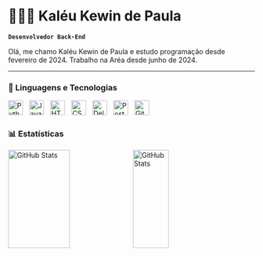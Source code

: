# 👨🏻‍💻 Kaléu Kewin de Paula

**`Desenvolvedor Back-End`**

Olá, me chamo Kaléu Kewin de Paula e estudo programação desde fevereiro de 2024. Trabalho na Aréa desde junho de 2024.

---

### 🤖 Linguagens e Tecnologias

<img 
    align="left" 
    alt="Python" 
    title="Python"
    width="30px" 
    style="padding-right: 10px;" 
    src="https://cdn.jsdelivr.net/gh/devicons/devicon@latest/icons/python/python-original.svg" 
/>
<img 
    align="left" 
    alt="JavaScript" 
    title="JavaScript"
    width="30px" 
    style="padding-right: 10px;" 
    src="https://cdn.jsdelivr.net/gh/devicons/devicon@latest/icons/javascript/javascript-original.svg" 
/>
<img 
    align="left" 
    alt="HTML"
    title="HTML" 
    width="30px" 
    style="padding-right: 10px;" 
    src="https://cdn.jsdelivr.net/gh/devicons/devicon@latest/icons/html5/html5-original.svg" 
/>
<img 
    align="left" 
    alt="CSS" 
    title="CSS"
    width="30px" 
    style="padding-right: 10px;" 
    src="https://cdn.jsdelivr.net/gh/devicons/devicon@latest/icons/css3/css3-original.svg" 
/>
<img 
    align="left" 
    alt="Delphi" 
    title="Delphi"
    width="30px" 
    style="padding-right: 10px;" 
    src="https://upload.wikimedia.org/wikipedia/commons/5/55/Delphi_Logo_12.svg" 
/>
<img 
    align="left" 
    alt="Postgres" 
    title="Postgres"
    width="30px" 
    style="padding-right: 10px;" 
    src="https://cdn.jsdelivr.net/gh/devicons/devicon@latest/icons/postgresql/postgresql-original.svg" 
/>
<img 
    align="left" 
    alt="Git" 
    title="Git"
    width="30px" 
    style="padding-right: 10px;" 
    src="https://cdn.jsdelivr.net/gh/devicons/devicon@latest/icons/git/git-original.svg" 
/>
 
<br/>
<br/>

### 📊 Estatísticas

<p>    
  <img 
    align="left" 
    alt="GitHub Stats" 
    height="200"
    width="50%"
    src="https://github-readme-stats.vercel.app/api?username=Kaleu-Kewin&show_icons=true&theme=tokyonight&include_all_commits=true&locale=pt-br&title_color=a480c7&text_color=ffffff" 
  />
  <img 
    align="left" 
    alt="GitHub Stats" 
    height="200"
    width="38%"
    src="https://github-readme-stats.vercel.app/api/top-langs/?username=Kaleu-Kewin&theme=tokyonight&layout=compact&custom_title=Tecnologias&langs_count=6&exclude_repo=Sistema-ERP&title_color=a480c7&text_color=ffffff" 
  />
</p>
